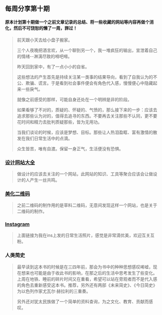 ## 每周分享第十期
#### 原本计划第十期做一个之前文章记录的总结、将一些收藏的网站等内容再做个消化，然后不可饶恕的懒了一周，罪过！

> 前天跟小天去给小盘子搬家。
> 
> 三个人夜晚把酒言欢，从一个聊到另一个，我一堆疯狂的输出，宣泄着自己的情绪--淋漓尽致的嘚吧嘚。
>
> 昨天回到家中，有了一点小小的自省。
>
> 这些想法的产生首先是持续关注某一类事的结果导向，看到了自我认为的不公、欺骗、谎言。于是看到社会事件便会有角色代入感，慢慢便心中隐藏起来一些戾气。
> 
> 就像之前感受的那样，可能自身还处在一个明辨是非的阶段。
>          
> 如果看够了不对的，质疑的、怀疑的、气愤的，那么接下来的一步：应该去追求那些认为对的，值得去追寻的东西。不要再去关注那些不认同，更不要花时间和精力去批判质疑那些，皆为无用功。
> 
> 当我们谈论的时候，应该是梦想、目标。那些让人热泪盈眶、富有激情的散发在我们日常生活中的点滴。
>
> 众生皆苦，唯有自渡。保留一身正气，生活便没有恐惧。


### [设计网站大全](http://hao.shejidaren.com/index.html)
> 做设计的应该去关注的一个网站，此网站的知识、工具等聚合应该会让做设计的人产生一丝共鸣。

### [美化二维码](http://www.mobanma.com)
> 之前二维码的制作用的是草料二维码，无意间发现这样一个网站，也是关于二维码的制作。

### [Instagram](https://www.instagram.com/liugezhou/)
> 上面链接为我在ins上发的日常生活照片，感觉是非常滴优美，欢迎互关互粉。

### 人类简史
> 最早读到这本书的时候是在三四年前，那会为书中的种种思想感叹唏嘘，现在想来也可能是由于收此书的影响，在那之后的生活中思考发生了些变化。上周在地铁、睡前的碎片时间又在重看，希望可以站在旁观者而不是代入感的角色去重新感受这本书。推荐，另外还有两部《未来简史》、《今日简史》为以色列作家尤瓦尔·赫拉利的三重奏。
>
> 另外还对犹太民族做了一个简单的资料查询，为之文化、教育、贡献而感叹。

